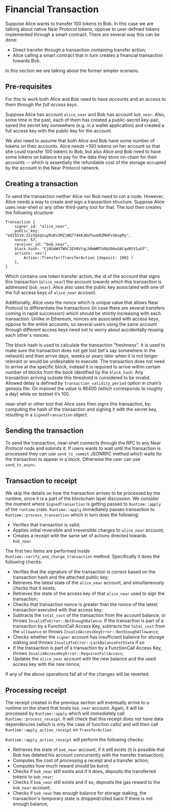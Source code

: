 # Financial Transaction

Suppose Alice wants to transfer 100 tokens to Bob.
In this case we are talking about native Near Protocol tokens, oppose to user-defined tokens implemented through a smart contract.
There are several way this can be done:

- Direct transfer through a transaction containing transfer action;
- Alice calling a smart contract that in turn creates a financial transaction towards Bob.

In this section we are talking about the former simpler scenario.

## Pre-requisites

For this to work both Alice and Bob need to have _accounts_ and an access to them through
_the full access keys_.

Suppose Alice has account `alice_near` and Bob has account `bob_near`. Also, some time in the past,
each of them has created a public-secret key-pair, saved the secret key somewhere (e.g. in a wallet application)
and created a full access key with the public key for the account.

We also need to assume that both Alice and Bob have some number of tokens on their accounts. Alice needs >100 tokens on her account
so that she could transfer 100 tokens to Bob, but also Alice and Bob need to have some tokens on balance to pay for the data they store on-chain for their accounts -- which is essentially the refundable cost of the storage occupied by the account in the Near Protocol network.

## Creating a transaction

To send the transaction neither Alice nor Bob need to run a node.
However, Alice needs a way to create and sign a transaction structure.
Suppose Alice uses near-shell or any other third-party tool for that.
The tool then creates the following structure:

```
Transaction {
    signer_id: "alice_near",
    public_key: "ed25519:32zVgoqtuyRuDvSMZjWQ774kK36UTwuGRZMmPsS6xpMy",
    nonce: 57,
    receiver_id: "bob_near",
    block_hash: "CjNSmWXTWhC3EhRVtqLhRmWMTkRbU96wUACqxMtV1uGf",
    actions: vec![
        Action::Transfer(TransferAction {deposit: 100} )
    ],
}
```

Which contains one token transfer action, the id of the account that signs this transaction (`alice_near`)
the account towards which this transaction is addressed (`bob_near`). Alice also uses the public key
associated with one of the full access keys of `alice_near` account.

Additionally, Alice uses the _nonce_ which is unique value that allows Near Protocol to differentiate the transactions (in case there are several transfers coming in rapid
succession) which should be strictly increasing with each transaction. Unlike in Ethereum, nonces are associated with access keys, oppose to
the entire accounts, so several users using the same account through different access keys need not to worry about accidentally
reusing each other's nonces.

The block hash is used to calculate the transaction "freshness".  It
is used to make sure the transaction does not get lost (let's say
somewhere in the network) and then arrive days, weeks or years later
when it is not longer relevant or would be undesirable to execute.
The transaction does not need to arrive at the specific block, instead
it is required to arrive within certain number of blocks from the bock
identified by the `block_hash`.  Any transaction arriving outside this
threshold is considered to be invalid.  Allowed delay is defined by
`transaction_validity_period` option in chain’s genesis file.  On
mainnet the value is 86400 (which corresponds to roughly a day) while
on testnet it’s 100.

near-shell or other tool that Alice uses then signs this transaction, by: computing the hash of the transaction and signing it
with the secret key, resulting in a `SignedTransaction` object.

## Sending the transaction

To send the transaction, near-shell connects through the RPC to any Near Protocol node and submits it.
If users wants to wait until the transaction is processed they can use `send_tx_commit` JSONRPC method which waits for the
transaction to appear in a block. Otherwise the user can use `send_tx_async`.

## Transaction to receipt

We skip the details on how the transaction arrives to be processed by the runtime, since it is a part of the blockchain layer
discussion.
We consider the moment where `SignedTransaction` is getting passed to `Runtime::apply` of the
`runtime` crate.
`Runtime::apply` immediately passes transaction to `Runtime::process_transaction`
which in turn does the following:

- Verifies that transaction is valid;
- Applies initial reversible and irreversible charges to `alice_near` account;
- Creates a receipt with the same set of actions directed towards `bob_near`.

The first two items are performed inside `Runtime::verify_and_charge_transaction` method.
Specifically it does the following checks:

- Verifies that the signature of the transaction is correct based on the transaction hash and the attached public key;
- Retrieves the latest state of the `alice_near` account, and simultaneously checks that it exists;
- Retrieves the state of the access key of that `alice_near` used to sign the transaction;
- Checks that transaction nonce is greater than the nonce of the latest transaction executed with that access key;
- Subtracts the `total_cost` of the transaction from the account balance, or throws `InvalidTxError::NotEnoughBalance`. If the transaction is part of a transaction by a FunctionCall Access Key, subtracts the `total_cost` from the `allowance` or throws `InvalidAccessKeyError::NotEnoughAllowance`;
- Checks whether the `signer` account has insufficient balance for storage staking and throws `InvalidTxError::LackBalanceForState` if so
- If the transaction is part of a transaction by a FunctionCall Access Key, throws `InvalidAccessKeyError::RequiresFullAccess`;
- Updates the `alice_near` account with the new balance and the used access key with the new nonce;

If any of the above operations fail all of the changes will be reverted.

## Processing receipt

The receipt created in the previous section will eventually arrive to a runtime on the shard that hosts `bob_near` account.
Again, it will be processed by `Runtime::apply` which will immediately call `Runtime::process_receipt`.
It will check that this receipt does not have data dependencies (which is only the case of function calls) and will then call `Runtime::apply_action_receipt` on `TransferAction`.

`Runtime::apply_action_receipt` will perform the following checks:

- Retrieves the state of `bob_near` account, if it still exists (it is possible that Bob has deleted his account concurrently with the transfer transaction);
- Computes the cost of processing a receipt and a transfer action;
- Computes how much reward should be burnt;
- Checks if `bob_near` still exists and if it does, deposits the transferred tokens to `bob_near`;
- Checks if `bob_near` still exists and if so, deposits the gas reward to the `bob_near` account;
- Checks if `bob_near` has enough balance for storage staking, the transaction's temporary state is dropped/rolled back if there is not enough balance;
